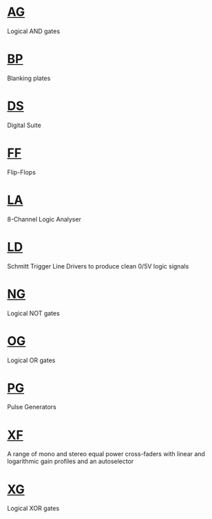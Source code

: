 # [AG](AG.md)
Logical AND gates

# [BP](BP.md)
Blanking plates

# [DS](DS.md)
Digital Suite

# [FF](FF.md)
Flip-Flops

# [LA](LA.md)
8-Channel Logic Analyser

# [LD](LD.md)
Schmitt Trigger Line Drivers to produce clean 0/5V logic signals

# [NG](NG.md)
Logical NOT gates

# [OG](OG.md)
Logical OR gates

# [PG](PG.md)
Pulse Generators

# [XF](XF.md)
A range of mono and stereo equal power cross-faders with linear and logarithmic gain profiles and an autoselector

# [XG](XG.md)
Logical XOR gates

